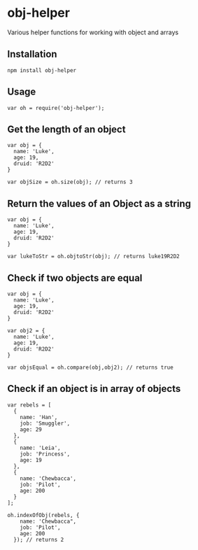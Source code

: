 # obj-helper
Various helper functions for working with object and arrays

## Installation
`npm install obj-helper`

## Usage
`var oh = require('obj-helper');`

## Get the length of an object

```
var obj = {
  name: 'Luke',
  age: 19,
  druid: 'R2D2'
}

var objSize = oh.size(obj); // returns 3
```

## Return the values of an Object as a string
```
var obj = {
  name: 'Luke',
  age: 19,
  druid: 'R2D2'
}

var lukeToStr = oh.objtoStr(obj); // returns luke19R2D2
```

## Check if two objects are equal
```
var obj = {
  name: 'Luke',
  age: 19,
  druid: 'R2D2'
}

var obj2 = {
  name: 'Luke',
  age: 19,
  druid: 'R2D2'
}

var objsEqual = oh.compare(obj,obj2); // returns true
```

## Check if an object is in array of objects

```
var rebels = [
  {
    name: 'Han',
    job: 'Smuggler',
    age: 29
  },
  {
    name: 'Leia',
    job: 'Princess',
    age: 19
  },
  {
    name: 'Chewbacca',
    job: 'Pilot',
    age: 200
  }
];

oh.indexOfObj(rebels, {
    name: 'Chewbacca",
    job: 'Pilot',
    age: 200
  }); // returns 2
